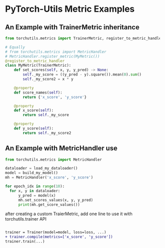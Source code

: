 # PyTorch-Utils Metric Examples

## An Example with TrainerMetric inheritance
```python
from torchutils.metrics import TrainerMetric, register_to_metric_handler

# Equally 
# from torchutils.metrics import MetricHandler
# MetricHandler.register_metric(MyMetric())
@register_to_metric_handler
class MyMetric(TrainerMetric):
    def set_scores(self, x, y, y_pred) -> None:
        self._my_score = ((y_pred - y).square()).mean(0).sum()
		self._my_score2 = x * y

    @property
    def score_names(self):
        return {'x_score', 'y_score'}

    @property
    def x_score(self):
        return self._my_score

    @property
    def y_score(self):
        return self._my_score2
```

## An Example with MetricHandler use
```py
from torchutils.metrics import MetricHandler

dataloader = load_my_dataloader()
model = build_my_model()
mh = MetricHandler('x_score', 'y_score')

for epoch_idx in range(10):
  for x, y in dataloader:
      y_pred = model(x)
      mh.set_scores_values(x, y, y_pred)
      print(mh.get_score_values())
```

after creating a custom TraierMetric, add one line to use it with torchutils.trainer API
```diff

trainer = Trainer(model=model, loss=loss, ...)
+ trainer.compile(metrics=['x_score', 'y_score'])
trainer.train(...)
```




